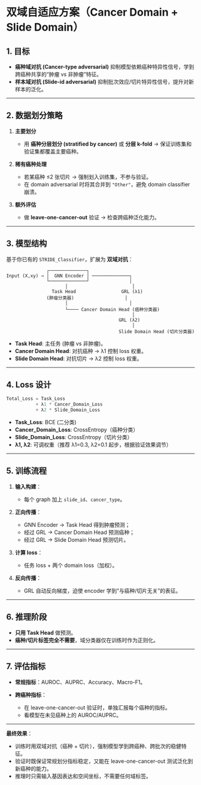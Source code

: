 # 双域自适应方案（Cancer Domain + Slide Domain）

## 1. 目标

* **癌种域对抗 (Cancer-type adversarial)**
  抑制模型依赖癌种特异性信号，学到跨癌种共享的“肿瘤 vs 非肿瘤”特征。
* **样本域对抗 (Slide-id adversarial)**
  抑制批次效应/切片特异性信号，提升对新样本的泛化。

---

## 2. 数据划分策略

1. **主要划分**

   * 用 **癌种分层划分 (stratified by cancer)** 或 **分层 k-fold** → 保证训练集和验证集都覆盖主要癌种。
2. **稀有癌种处理**

   * 若某癌种 ≤2 张切片 → 强制划入训练集，不参与验证。
   * 在 domain adversarial 时将其合并到 `"Other"`，避免 domain classifier 崩溃。
3. **额外评估**

   * 做 **leave-one-cancer-out** 验证 → 检查跨癌种泛化能力。

---

## 3. 模型结构

基于你已有的 `STRIDE_Classifier`，扩展为 **双域对抗**：

```
               ┌──────────────┐
Input (X,xy) → │  GNN Encoder │ ──────────────┐
               └──────────────┘               │
                      │                        │
                 Task Head                 GRL (λ1)
               (肿瘤分类器)                   │
                      │                       │
                      └──── Cancer Domain Head (癌种分类器)
                                               │
                                          GRL (λ2)
                                               │
                                          Slide Domain Head (切片分类器)
```

* **Task Head**: 主任务 (肿瘤 vs 非肿瘤)。
* **Cancer Domain Head**: 对抗癌种 → λ1 控制 loss 权重。
* **Slide Domain Head**: 对抗切片 → λ2 控制 loss 权重。

---

## 4. Loss 设计

```python
Total_Loss = Task_Loss 
           + λ1 * Cancer_Domain_Loss 
           + λ2 * Slide_Domain_Loss
```

* **Task\_Loss**: BCE (二分类)
* **Cancer\_Domain\_Loss**: CrossEntropy（癌种分类）
* **Slide\_Domain\_Loss**: CrossEntropy（切片分类）
* **λ1, λ2**: 可调权重（推荐 λ1=0.3, λ2=0.1 起步，根据验证效果调节）

---

## 5. 训练流程

1. **输入构建**：

   * 每个 graph 加上 `slide_id`、`cancer_type`。
2. **正向传播**：

   * GNN Encoder → Task Head 得到肿瘤预测；
   * 经过 GRL → Cancer Domain Head 预测癌种；
   * 经过 GRL → Slide Domain Head 预测切片。
3. **计算 loss**：

   * 任务 loss + 两个 domain loss（加权）。
4. **反向传播**：

   * GRL 自动反向梯度，迫使 encoder 学到“与癌种/切片无关”的表征。

---

## 6. 推理阶段

* **只用 Task Head** 做预测。
* **癌种/切片标签完全不需要**，域分类器仅在训练时作为正则化。

---

## 7. 评估指标

* **常规指标**：AUROC、AUPRC、Accuracy、Macro-F1。
* **跨癌种指标**：

  * 在 leave-one-cancer-out 验证时，单独汇报每个癌种的指标。
  * 看模型在未见癌种上的 AUROC/AUPRC。

---

**最终效果**：

* 训练时用双域对抗（癌种 + 切片），强制模型学到跨癌种、跨批次的稳健特征。
* 验证时既保证常规划分指标稳定，又能在 leave-one-cancer-out 测试泛化到新癌种的能力。
* 推理时只需输入基因表达和空间坐标，不需要任何域标签。



